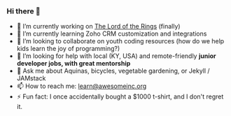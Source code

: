 ### Hi there 👋

<!--
**nicksuch/nicksuch** is a ✨ _special_ ✨ repository because its `README.md` (this file) appears on your GitHub profile.

Here are some ideas to get you started: 
-->

- 🔭 I’m currently working on [The Lord of the Rings](https://www.goodreads.com/book/show/33.The_Lord_of_the_Rings) (finally)
- 🌱 I’m currently learning Zoho CRM customization and integrations
- 👯 I’m looking to collaborate on youth coding resources (how do we help kids learn the joy of programming?)
- 🤔 I’m looking for help with local (KY, USA) and remote-friendly **junior developer jobs, with great mentorship**
- 💬 Ask me about Aquinas, bicycles, vegetable gardening, or Jekyll / JAMstack
- 📫 How to reach me: learn@awesomeinc.org
- ⚡ Fun fact: I once accidentally bought a $1000 t-shirt, and I don't regret it.
